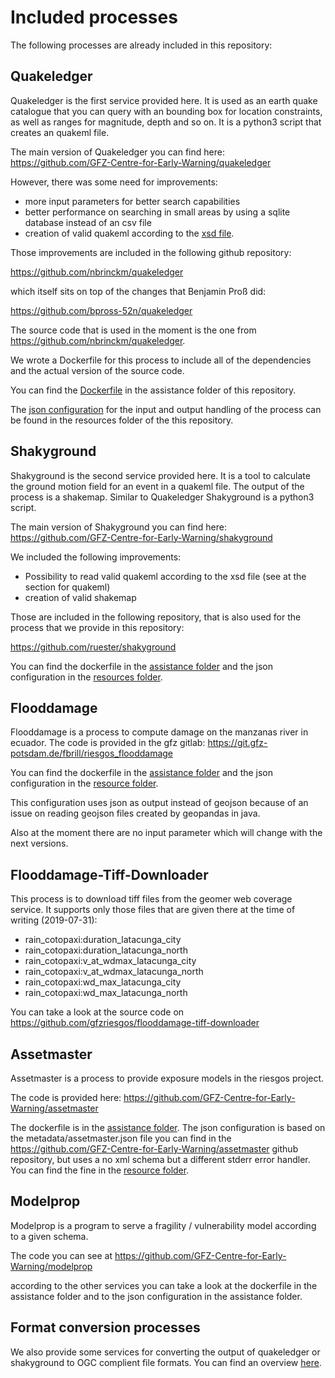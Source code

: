 # Included processes

The following processes are already included in this repository:

## Quakeledger

Quakeledger is the first service provided here.
It is used as an earth quake catalogue that you can query with
an bounding box for location constraints, as well as
ranges for magnitude, depth and so on.
It is a python3 script that creates an quakeml file.

The main version of Quakeledger you can find here:
https://github.com/GFZ-Centre-for-Early-Warning/quakeledger

However, there was some need for improvements:
- more input parameters for better search capabilities
- better performance on searching in small areas by using a sqlite
  database instead of an csv file
- creation of valid quakeml according to the 
  [xsd file](https://quake.ethz.ch/quakeml/docs/xml?action=AttachFile&do=get&target=QuakeML-BED-1.2.xsd).

Those improvements are included in the following github repository:
 
https://github.com/nbrinckm/quakeledger

which itself sits on top of the changes that Benjamin Proß did:

https://github.com/bpross-52n/quakeledger

The source code that is used in the moment is the one from
https://github.com/nbrinckm/quakeledger.

We wrote a Dockerfile for this process to include all of the
dependencies and the actual version of the source code.

You can find the [Dockerfile](../assistance/dockerfiles/quakeledger/Dockerfile)
in the assistance folder of this repository.

The 
[json configuration](../src/main/resources/org/n52/gfz/riesgos/configuration/quakeledger.json)
for the input and output handling of the process can
be found in the resources folder of the this repository.
 
## Shakyground

Shakyground is the second service provided here.
It is a tool to calculate the ground motion field for an event in a quakeml
file. The output of the process is a shakemap.
Similar to Quakeledger Shakyground is a python3 script.

The main version of Shakyground you can find here:
https://github.com/GFZ-Centre-for-Early-Warning/shakyground

We included the following improvements:
- Possibility to read valid quakeml according to the xsd file 
  (see at the section for quakeml)
- creation of valid shakemap

Those are included in the following repository, that is also used
for the process that we provide in this repository:

https://github.com/ruester/shakyground

You can find the dockerfile in the 
[assistance folder](../assistance/dockerfiles/shakyground/Dockerfile)
and the json configuration in the 
[resources folder](../src/main/resources/org/n52/gfz/riesgos/configuration/shakyground.json). 

## Flooddamage

Flooddamage is a process to compute damage on the manzanas river
in ecuador.
The code is provided in the gfz gitlab:
https://git.gfz-potsdam.de/fbrill/riesgos_flooddamage

You can find the dockerfile in the
[assistance folder](../assistance/dockerfiles/flooddamage/Dockerfile)
and the json configuration in the
[resource folder](../src/main/resources/org/n52/gfz/riesgos/configuration/flooddamage.json).

This configuration uses json as output instead of geojson because of an
issue on reading geojson files created by geopandas in java.

Also at the moment there are no input parameter which will change with
the next versions.

## Flooddamage-Tiff-Downloader

This process is to download tiff files from the geomer web coverage service.
It supports only those files that are given there at the time of writing
(2019-07-31):

- rain_cotopaxi:duration_latacunga_city
- rain_cotopaxi:duration_latacunga_north
- rain_cotopaxi:v_at_wdmax_latacunga_city
- rain_cotopaxi:v_at_wdmax_latacunga_north
- rain_cotopaxi:wd_max_latacunga_city
- rain_cotopaxi:wd_max_latacunga_north

You can take a look at the source code on 
https://github.com/gfzriesgos/flooddamage-tiff-downloader

## Assetmaster

Assetmaster is a process to provide exposure models in the riesgos
project.

The code is provided here:
https://github.com/GFZ-Centre-for-Early-Warning/assetmaster

The dockerfile is in the 
[assistance folder](../assistance/dockerfiles/assetmaster/Dockerfile).
The json configuration is based on the metadata/assetmaster.json
file you can find in the https://github.com/GFZ-Centre-for-Early-Warning/assetmaster
github repository, but uses a no xml schema but a different stderr
error handler.
You can find the fine in the 
[resource folder](../src/main/resources/org/n52/gfz/riesgos/configuration/assetmaster.json).

## Modelprop

Modelprop is a program to 
serve a fragility / vulnerability model according to a given schema.

The code you can see at
https://github.com/GFZ-Centre-for-Early-Warning/modelprop

according to the other services you can take a look at the
dockerfile in the assistance folder and to the json configuration
in the assistance folder.

## Format conversion processes

We also provide some services for converting the output of quakeledger
or shakyground to OGC complient file formats.
You can find an overview [here](FormatConversionProcesses.md).
